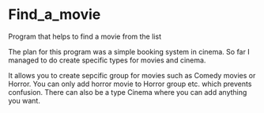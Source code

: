 # Find_a_movie
Program that helps to find a movie from the list

The plan for this program was a simple booking system in cinema. So far I managed to do create specific types for movies and cinema. 

It allows you to create sepcific group for movies such as Comedy movies or Horror. You can only add horror movie to Horror group etc. which prevents confusion.
There can also be a type Cinema where you can add anything you want.
